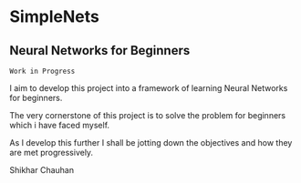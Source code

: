 # SimpleNets

## Neural Networks for Beginners

`Work in Progress`

I aim to develop this project into a framework of learning Neural Networks for beginners.

The very cornerstone of this project is to solve the problem for beginners which i have faced myself.

As I develop this further I shall be jotting down the objectives and how they are met progressively.


Shikhar Chauhan
